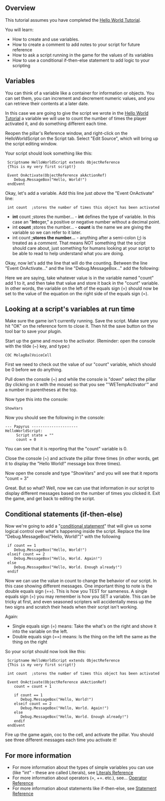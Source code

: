 ## Overview
This tutorial assumes you have completed the [Hello World Tutorial](https://ck.uesp.net/wiki/Bethesda_Tutorial_Papyrus_Hello_World "Bethesda Tutorial Papyrus Hello World").

You will learn:

-   How to create and use variables.
-   How to create a comment to add notes to your script for future reference
-   How to ask a script running in the game for the values of its variables
-   How to use a conditional if-then-else statement to add logic to your scripting

## Variables

You can think of a variable like a container for information or objects. You can set them, you can increment and decrement numeric values, and you can retrieve their contents at a later date.

In this case we are going to give the script we wrote in the [Hello World Tutorial](https://ck.uesp.net/wiki/Bethesda_Tutorial_Papyrus_Hello_World "Bethesda Tutorial Papyrus Hello World") a variable we will use to count the number of times the player activated it, and do something different each time.

Reopen the pillar's Reference window, and right-click on the HelloWorldScript on the Script tab. Select "Edit Source", which will bring up the script editing window.

Your script should look something like this:

```
 Scriptname HelloWorldScript extends ObjectReference  
 {This is my very first script!}

 Event OnActivate(ObjectReference akActionRef)
    Debug.MessageBox("Hello, World!")
 endEvent
```

Okay, let's add a variable. Add this line just _above_ the "Event OnActivate" line:

```
 int count  ;stores the number of times this object has been activated
```

-   **int** count ;stores the number... - **int** defines the type of variable. In this case an "**Int**eger," a positive or negative number without a decimal point.
-   int **count** ;stores the number... - **count** is the name we are giving the variable so we can refer to it later.
-   int count **;stores the number...** - anything after a semi-colon (**;**) is treated as a _comment._ That means NOT something that the script should care about, just something for humans looking at your script to be able to read to help understand what you are doing.

Okay, now let's add the line that will do the counting. Between the line "Event OnActivate..." and the line "Debug.MessageBox..." add the following:

Here we are saying, take whatever value is in the variable named "count" add 1 to it, and then take that value and store it back in the "count" variable. In other words, the variable on the left of the equals sign (=) should now be set to the value of the equation on the right side of the equals sign (=).

## Looking at a script's variables at run time

Make sure the game isn't currently running. Save the script. Make sure you hit "OK" on the reference form to close it. Then hit the save button on the tool bar to save your plugin.

Start up the game and move to the activator. (Reminder: open the console with the tilde (~) key, and type:)

```
COC MolagBalVoiceCell

```

First we need to check out the value of our "count" variable, which should be 0 before we do anything.

Pull down the console (~) and while the console is "down" select the pillar (by clicking on it with the mouse) so that you see "'WETempActivator'" and a number in parentheses at the top.

Now type this into the console:

```
ShowVars

```

Now you should see the following in the console:

```
--- Papyrus ---------------------
HelloWorldScript:
     Script state = ""
     count = 0

```

You can see that it is reporting that the "count" variable is 0.

Close the console (~) and activate the pillar three times (in other words, get it to display the "Hello World!" message box three times).

Now open the console and type "ShowVars" and you will see that it reports "count = 3"

Great. But so what? Well, now we can use that information in our script to display different messages based on the number of times you clicked it. Exit the game, and get back to editing the script.

## Conditional statements (if-then-else)

Now we're going to add a "[conditional statement](https://ck.uesp.net/wiki/Statement_Reference#If_Statement "Statement Reference")" that will give us some logical control over what's happening inside the script. Replace the line "Debug.MessageBox("Hello, World!")" with the following

```
 if count == 1
    Debug.MessageBox("Hello, World!")
 elseif count == 2
    Debug.MessageBox("Hello, World. Again!")
 else
    Debug.MessageBox("Hello, World. Enough already!")
 endif
```

Now we can use the value in count to change the behavior of our script. In this case showing different messages. One important thing to note is the double equals sign (==). This is how you TEST for sameness. A single equals sign (=) you may remember is how you SET a variable. This can be tricky at first, and even seasoned scripters will accidentally mess up the two signs and scratch their heads when their script isn't working.

Again:

-   Single equals sign (=) means: Take the what's on the right and shove it into the variable on the left.
-   Double equals sign (==) means: Is the thing on the left the same as the thing on the right

So your script should now look like this:

```
 Scriptname HelloWorldScript extends ObjectReference  
 {This is my very first script!}

 int count  ;stores the number of times this object has been activated

 Event OnActivate(ObjectReference akActionRef)
    count = count + 1
    
    if count == 1
       Debug.MessageBox("Hello, World!")
    elseif count == 2
       Debug.MessageBox("Hello, World. Again!")
    else
       Debug.MessageBox("Hello, World. Enough already!")
    endif
 endEvent
```

Fire up the game again, coc to the cell, and activate the pillar. You should see three different messages each time you activate it!

## For more information

-   For more information about the types of simple variables you can use (like "int" - these are called Literals), see [Literals Reference](https://ck.uesp.net/wiki/Literals_Reference "Literals Reference")
-   For more information about operators (=, +=. etc.), see... [Operator Reference](https://ck.uesp.net/wiki/Operator_Reference "Operator Reference")
-   For more information about statements like if-then-else, see [Statement Reference](https://ck.uesp.net/wiki/Statement_Reference "Statement Reference")